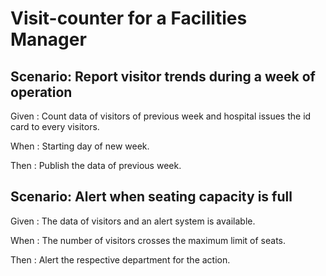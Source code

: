 # Visit-counter for a Facilities Manager

## Scenario: Report visitor trends during a week of operation

  Given : Count data of visitors of previous week
  and hospital issues the id card to every visitors.
  
  When : Starting day of new week.
  
  Then : Publish the data of previous week.

## Scenario: Alert when seating capacity is full

  Given : The data of visitors and an alert system is available.
  
  When : The number of visitors crosses the maximum limit of seats.
  
  Then : Alert the respective department for the action.
